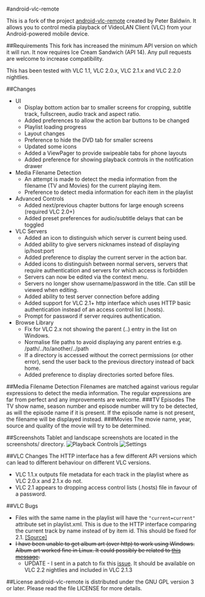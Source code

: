 #android-vlc-remote

This is a fork of the project [android-vlc-remote](https://code.google.com/p/android-vlc-remote/) created by Peter Baldwin. It allows you to control media playback of VideoLAN Client (VLC) from your Android-powered mobile device.

##Requirements
This fork has increased the minimum API version on which it will run. It now requires Ice Cream Sandwich (API 14). Any pull requests are welcome to increase compatibility.

This has been tested with VLC 1.1, VLC 2.0.x, VLC 2.1.x and VLC 2.2.0 nightlies.

##Changes

* UI
    * Display bottom action bar to smaller screens for cropping, subtitle track, fullscreen, audio track and aspect ratio.
    * Added preferences to allow the action bar buttons to be changed
    * Playlist loading progress
    * Layout changes
    * Preference to hide the DVD tab for smaller screens
    * Updated some icons
    * Added a ViewPager to provide swipeable tabs for phone layouts
    * Added preference for showing playback controls in the notification drawer
* Media Filename Detection
    * An attempt is made to detect the media information from the filename (TV and Movies) for the current playing item.
    * Preference to detect media information for each item in the playlist
* Advanced Controls
    * Added next/previous chapter buttons for large enough screens (required VLC 2.0+)
    * Added preset preferences for audio/subtitle delays that can be toggled
* VLC Servers
    * Added an icon to distinguish which server is current being used.
    * Added ability to give servers nicknames instead of displaying ip/host:port
    * Added preference to display the current server in the action bar.
    * Added icons to distinguish between normal servers, servers that require authentication and servers for which access is forbidden
    * Servers can now be edited via the context menu.
    * Servers no longer show username/password in the title. Can still be viewed when editing.
    * Added ability to test server connection before adding
    * Added support for VLC 2.1+ http interface which uses HTTP basic authentication instead of an access control list (.hosts).
    * Prompt for password if server requires authentication.
* Browse Library
    * Fix for VLC 2.x not showing the parent (..) entry in the list on Windows.
    * Normalise file paths to avoid displaying any parent entries e.g. /path/../to/another/../path
    * If a directory is accessed without the correct permissions (or other error), send the user back to the previous directory instead of back home.
    * Added preference to display directories sorted before files.

##Media Filename Detection
Filenames are matched against various regular expressions to detect the media information. The regular expressions are far from perfect and any improvements are welcome.
###TV Episodes
The TV show name, season number and episode number will try to be detected, as will the episode name if it is present. If the episode name is not present, the filename will be displayed instead.
###Movies
The movie name, year, source and quality of the movie will try to be determined.

##Screenshots
Tablet and landscape screenshots are located in the screenshots/ directory.
![Playback Controls](https://raw.github.com/samicemalone/android-vlc-remote/master/screenshots/HTC.Desire.ICS.png)
![Settings](https://raw.github.com/samicemalone/android-vlc-remote/master/screenshots/Settings.Galaxy.Nexus.JB.png)

##VLC Changes
The HTTP interface has a few different API versions which can lead to different behaviour on different VLC versions.

* VLC 1.1.x outputs file metadata for each track in the playlist where as VLC 2.0.x and 2.1.x do not.
* VLC 2.1 appears to dropping access control lists (.hosts) file in favour of a password.

##VLC Bugs
* Files with the same name in the playlist will have the `"current=current"` attribute set in playlist.xml. This is due to the HTTP interface comparing the current track by name instead of by item id. This should be fixed for 2.1. [[Source]](http://mailman.videolan.org/pipermail/vlc-commits/2013-April/019895.html)
* ~~I have been unable to get album art (over http) to work using Windows. Album art worked fine in Linux. It could possibly be related to [this message](http://lists.w3.org/Archives/Public/www-archive/2011Oct/0022.html).~~
  * UPDATE - I sent in a patch to fix this [issue](https://trac.videolan.org/vlc/ticket/7607). It should be available on VLC 2.2 nightlies and included in VLC 2.1.3

##License
android-vlc-remote is distributed under the GNU GPL version 3 or later.
Please read the file LICENSE for more details.